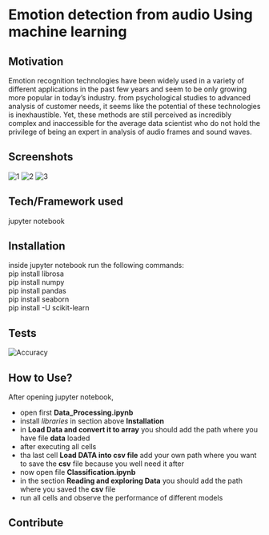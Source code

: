 # Emotion detection from audio Using machine learning

## Motivation
Emotion recognition technologies have been widely used in a variety of different applications in the past few years and seem to be only growing more popular in today’s industry. from psychological studies to advanced analysis of customer needs, it seems like the potential of these technologies is inexhaustible. Yet, these methods are still perceived as incredibly complex and inaccessible for the average data scientist who do not hold the privilege of being an expert in analysis of audio frames and sound waves.
## Screenshots
![1](https://user-images.githubusercontent.com/100093143/178966587-7a84c8c2-d980-407e-b58a-024360624add.PNG)
![2](https://user-images.githubusercontent.com/100093143/178966602-63f0c21e-4c09-413a-885a-cf518a7e42eb.PNG)
![3](https://user-images.githubusercontent.com/100093143/178966612-61bd01da-ea53-466f-8cdb-8522248cb5b0.PNG )
## Tech/Framework used
jupyter notebook
## Installation
inside jupyter notebook run the following commands:\
pip install librosa\
pip install numpy\
pip install pandas\
pip install seaborn\
pip install -U scikit-learn
## Tests
![Accuracy](https://user-images.githubusercontent.com/100093143/178971592-7f991b9e-7d7e-4841-be4f-ed3c15dc615f.PNG)
## How to Use?
After opening jupyter notebook, 
* open first **Data_Processing.ipynb**
* install *libraries* in section above **Installation** 
* in **Load Data and convert it to array** you should add the path where you have file **data** loaded
* after executing all cells 
* tha last cell **Load DATA into csv file** add your own path where you want to save the **csv** file because you well need it after
* now open file **Classification.ipynb**
* in the section **Reading and exploring Data** you should add the path where you saved the **csv** file 
* run all cells and observe the performance of different models
## Contribute


